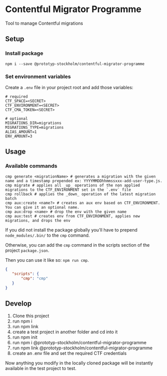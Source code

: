 # Contentful Migrator Programme
Tool to manage Contentful migrations


## Setup

### Install package

```shell script
npm i --save @prototyp-stockholm/contentful-migrator-programme
```

### Set environment variables

Create a `.env` file in your project root and add those variables:

```dotenv
# required
CTF_SPACE=<SECRET>
CTF_ENVIRONMENT=<SECRET>
CTF_CMA_TOKEN=<SECRET>

# optional
MIGRATIONS_DIR=migrations
MIGRATIONS_TYPE=migrations
ALIAS_AMOUNT=1
ENV_AMOUNT=3
```

## Usage

### Available commands

```shell script
cmp generate <migrationName> # generates a migration with the given name and a timestamp prepended ex: YYYYMMDDhhmmssxxx-add-user-type.js.
cmp migrate # applies all _up_ operations of the non applied migrations to the CTF_ENVIRONMENT set in the `.env` file
cmp rollback # applies the _down_ operation of the latest migration batch
cmp aux:create <name?> # creates an aux env based on CTF_ENVIRONMENT. You can give it an optional name.
cmp aux:drop <name> # drop the env with the given name
cmp aux:test # creates env from CTF_ENVIRONMENT, applies new migrations, and drops the env
```

If you did not install the package globally you'll have to prepend `node_modules/.bin/` to the `cmp` command.

Otherwise, you can add the `cmp` command in the scripts section of the project `package.json`. 

Then you can use it like so: `npm run cmp`.

 ```json
{
    "scripts": {
        "cmp": "cmp"
    }
}
```

## Develop

1. Clone this project
2. run npm i
3. run npm link
4. create a test project in another folder and cd into it
5. run npm init
6. run npm i @prototyp-stockholm/contentful-migrator-programme
7. run npm link @prototyp-stockholm/contentful-migrator-programme
8. create an .env file and set the required CTF credentials

Now anything you modify in the locally cloned package will be instantly available in the test project to test.
